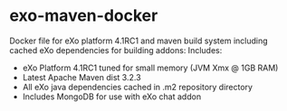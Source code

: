 exo-maven-docker
================

Docker file for eXo platform 4.1RC1 and maven build system including cached eXo dependencies for building addons:
Includes:

 - eXo Platform 4.1RC1 tuned for small memory (JVM Xmx @ 1GB RAM)
 - Latest Apache Maven dist 3.2.3
 - All eXo java dependencies cached in .m2 repository directory
 - Includes MongoDB for use with eXo chat addon
